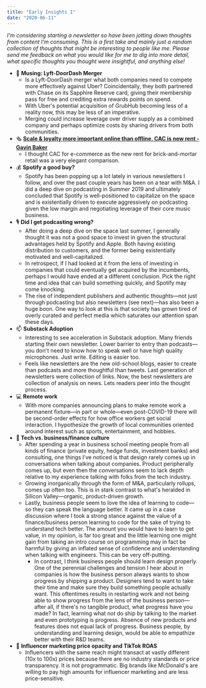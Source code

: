 ```yaml
---
title: "Early Insights 1"
date: "2020-06-11"
---
```

*I'm considering starting a newsletter so have been jotting down thoughts from content I'm consuming. This is a first take and mainly just a random collection of thoughts that might be interesting to people like me. Please send me feedback on what you would like for me to dig into more detail, what specific thoughts you thought were insightful, and anything else!*

- 🧠 **Musing: Lyft-DoorDash Merger**
    - Is a Lyft-DoorDash merger what both companies need to compete more effectively against Uber? Coincidentally, they both partnered with Chase on its Sapphire Reserve card, giving their membership pass for free and crediting extra rewards points on spend.
    - With Uber's potential acquisition of GrubHub becoming less of a reality now, this may be less of an imperative.
    - Merging could increase leverage over driver supply as a combined company and perhaps optimize costs by sharing drivers from both communities.
- 🗞️ [**Scale & loyalty more important online than offline, CAC is new rent - Gavin Baker**](https://medium.com/@gavin_baker/scale-and-loyalty-are-more-important-online-than-offline-which-drives-much-of-the-winner-take-992345be93a9)
    - I thought CAC for e-commerce as the new rent for brick-and-mortar retail was a very elegant comparison.
- 💰 **Spotify a good buy?**
    - Spotify has been popping up a lot lately in various newsletters I follow, and over the past couple years has been on a tear with M&A. I did a deep dive on podcasting in Summer 2019 and ultimately concluded that Spotify is well-positioned to capitalize on the space and is existentially driven to execute aggressively on podcasting given the low margin and negotiating leverage of their core music business.
- 🎙 **Did I get podcasting wrong?**
    - After doing a deep dive on the space last summer, I generally thought it was not a good space to invest in given the structural advantages held by Spotify and Apple. Both having existing distribution to customers, and the former being existentially motivated and well-capitalized.
    - In retrospect, if I had looked at it from the lens of investing in companies that could eventually get acquired by the incumbents, perhaps I would have ended at a different conclusion. Pick the right time and idea that can build something quickly, and Spotify may come knocking.
    - The rise of independent publishers and authentic thoughts—not just through podcasting but also newsletters (see next)—has also been a huge boon. One way to look at this is that society has grown tired of overly curated and perfect media which saturates our attention span these days.
- 📫 **Substack Adoption**
    - Interesting to see acceleration in Substack adoption. Many friends starting their own newsletter. Lower barrier to entry than podcasts—you don't need to know how to speak well or have high quality microphones. Just write. Editing is easier too.
    - Feels like newsletters are the new old-school blogs, easier to create than podcasts and more thoughtful than tweets. Last generation of newsletters were collection of links. Now, the best newsletters are collection of analysis on news. Lets readers peer into the thought process.
- 💻 **Remote work**
    - With more companies announcing plans to make remote work a permanent fixture—in part or whole—even post-COVID-19 there will be second-order effects for how office workers get social interaction. I hypothesize the growth of local communities oriented around interest such as sports, entertainment, and hobbies.
- **💼 Tech vs. business/finance culture**
    - After spending a year in business school meeting people from all kinds of finance (private equity, hedge funds, investment banks) and consulting, one things I've noticed is that design rarely comes up in conversations when talking about companies. Product peripherally comes up, but even then the conversations seem to lack depth relative to my experience talking with folks from the tech industry.
    - Growing inorganically through the form of M&A, particularly rollups, comes up often too. This is in stark contrast to what's heralded in Silicon Valley—organic, product-driven growth.
    - Lastly, business people seem to love the idea of learning to code—so they can speak the language better. It came up in a case discussion where I took a strong stance against the value of a finance/business person learning to code for the sake of trying to understand tech better. The amount you would have to learn to get value, in my opinion, is far too great and the little learning one might gain from taking an intro course on programming may in fact be harmful by giving an inflated sense of confidence and understanding when talking with engineers. This can be very off-putting.
        - In contrast, I think business people should learn design properly. One of the perennial challenges and tension I hear about in companies is how the business person always wants to show progress by shipping a product. Designers tend to want to take their time and make sure they build something people actually want. This oftentimes results in restarting work and not being able to show progress from the lens of the business person—after all, if there's no tangible product, what progress have you made? In fact, learning what *not* do ship by talking to the market and even prototyping is progress. Absence of new products and features does not equal lack of progress. Business people, by understanding and learning design, would be able to empathize better with their R&D teams.
- 🤳 **Influencer marketing price opacity and TikTok ROAS**
    - Influencers with the same reach might transact at vastly different (10x to 100x) prices because there are no industry standards or price transparency. It is not programmatic. Big brands like McDonald's are willing to pay high amounts for influencer marketing and are less price-sensitive.